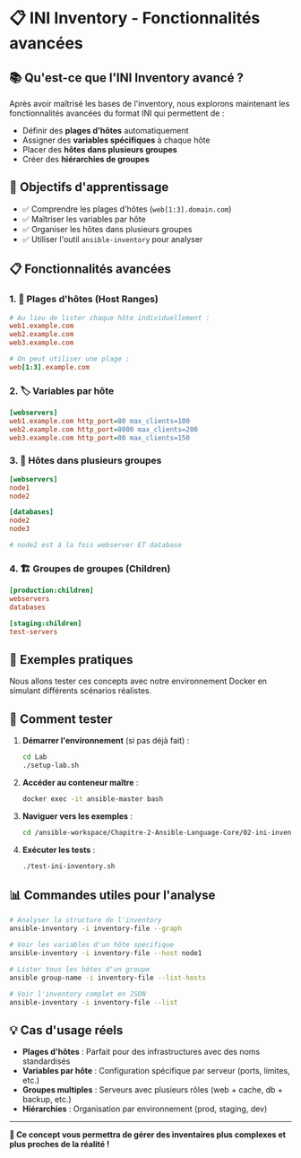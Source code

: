 # 📋 INI Inventory - Fonctionnalités avancées

## 📚 Qu'est-ce que l'INI Inventory avancé ?

Après avoir maîtrisé les bases de l'inventory, nous explorons maintenant les fonctionnalités avancées du format INI qui permettent de :
- Définir des **plages d'hôtes** automatiquement
- Assigner des **variables spécifiques** à chaque hôte
- Placer des **hôtes dans plusieurs groupes**
- Créer des **hiérarchies de groupes**

## 🎯 Objectifs d'apprentissage

- ✅ Comprendre les plages d'hôtes (`web[1:3].domain.com`)
- ✅ Maîtriser les variables par hôte
- ✅ Organiser les hôtes dans plusieurs groupes
- ✅ Utiliser l'outil `ansible-inventory` pour analyser

## 📋 Fonctionnalités avancées

### 1. 🔢 Plages d'hôtes (Host Ranges)
```ini
# Au lieu de lister chaque hôte individuellement :
web1.example.com
web2.example.com
web3.example.com

# On peut utiliser une plage :
web[1:3].example.com
```

### 2. 🏷️ Variables par hôte
```ini
[webservers]
web1.example.com http_port=80 max_clients=100
web2.example.com http_port=8080 max_clients=200
web3.example.com http_port=80 max_clients=150
```

### 3. 👥 Hôtes dans plusieurs groupes
```ini
[webservers]
node1
node2

[databases]
node2
node3

# node2 est à la fois webserver ET database
```

### 4. 🏗️ Groupes de groupes (Children)
```ini
[production:children]
webservers
databases

[staging:children]
test-servers
```

## 🧪 Exemples pratiques

Nous allons tester ces concepts avec notre environnement Docker en simulant différents scénarios réalistes.

## 🚀 Comment tester

1. **Démarrer l'environnement** (si pas déjà fait) :
   ```bash
   cd Lab
   ./setup-lab.sh
   ```

2. **Accéder au conteneur maître** :
   ```bash
   docker exec -it ansible-master bash
   ```

3. **Naviguer vers les exemples** :
   ```bash
   cd /ansible-workspace/Chapitre-2-Ansible-Language-Core/02-ini-inventory
   ```

4. **Exécuter les tests** :
   ```bash
   ./test-ini-inventory.sh
   ```

## 📊 Commandes utiles pour l'analyse

```bash
# Analyser la structure de l'inventory
ansible-inventory -i inventory-file --graph

# Voir les variables d'un hôte spécifique
ansible-inventory -i inventory-file --host node1

# Lister tous les hôtes d'un groupe
ansible group-name -i inventory-file --list-hosts

# Voir l'inventory complet en JSON
ansible-inventory -i inventory-file --list
```

## 💡 Cas d'usage réels

- **Plages d'hôtes** : Parfait pour des infrastructures avec des noms standardisés
- **Variables par hôte** : Configuration spécifique par serveur (ports, limites, etc.)
- **Groupes multiples** : Serveurs avec plusieurs rôles (web + cache, db + backup, etc.)
- **Hiérarchies** : Organisation par environnement (prod, staging, dev)

---

**🎯 Ce concept vous permettra de gérer des inventaires plus complexes et plus proches de la réalité !**
